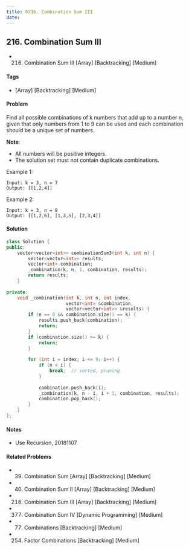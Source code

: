 ```yaml
---
title: 0216. Combination Sum III
date: 
---
```


## 216. Combination Sum III
- 216. Combination Sum III [Array] [Backtracking] [Medium]

#### Tags
- [Array] [Backtracking] [Medium]

#### Problem
Find all possible combinations of k numbers that add up to a number n, given that only numbers from 1 to 9 can be used and each combination should be a unique set of numbers.

**Note**:

- All numbers will be positive integers.
- The solution set must not contain duplicate combinations.

Example 1:

    Input: k = 3, n = 7
    Output: [[1,2,4]]

Example 2:

    Input: k = 3, n = 9
    Output: [[1,2,6], [1,3,5], [2,3,4]]

#### Solution
``` C++
class Solution {
public:
    vector<vector<int>> combinationSum3(int k, int n) {
        vector<vector<int>> results;
        vector<int> combination;
        _combination(k, n, 1, combination, results);
        return results;
    }
    
private:
    void _combination(int k, int n, int index, 
                      vector<int> &combination, 
                      vector<vector<int>> &results) {
        if (n == 0 && combination.size() == k) {
            results.push_back(combination);
            return;
        }
        if (combination.size() >= k) {
            return;
        }
            
        for (int i = index; i <= 9; i++) {
            if (n < i) {
                break;  // sorted, pruning
            }
            
            combination.push_back(i);
            _combination(k, n - i, i + 1, combination, results);
            combination.pop_back();
        }
    }
};
```

#### Notes
- Use Recursion, 20181107.

#### Related Problems
- 39. Combination Sum [Array] [Backtracking] [Medium]
- 40. Combination Sum II [Array] [Backtracking] [Medium]
- 216. Combination Sum III [Array] [Backtracking] [Medium]
- 377. Combination Sum IV [Dynamic Programming] [Medium]
- 77. Combinations [Backtracking] [Medium]
- 254. Factor Combinations [Backtracking] [Medium]
